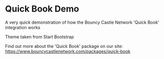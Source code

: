 # Quick Book Demo

A very quick demonstration of how the Bouncy Castle Network 'Quick Book' integration works

Theme taken from Start Bootstrap

Find out more about the 'Quick Book' package on our site: https://www.bouncycastlenetwork.com/packages/quick-book